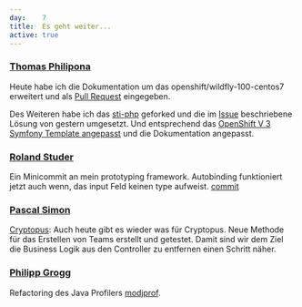 ```yaml
---
day: 	7
title:	Es geht weiter...
active: true
---
```



### [Thomas Philipona](https://github.com/phil-pona)
Heute habe ich die Dokumentation um das openshift/wildfly-100-centos7 erweitert und als [Pull Request](https://github.com/openshift/sti-wildfly/pull/65) eingegeben.

Des Weiteren habe ich das [sti-php](https://github.com/phil-pona/sti-php) geforked und die im [Issue](https://github.com/openshift/sti-php/issues/73) beschriebene Lösung von gestern umgesetzt. Und entsprechend das [OpenShift V 3 Symfony Template angepasst](https://github.com/phil-pona/ose3-symfony2-ex) und die Dokumentation angepasst.

### [Roland Studer](https://github.com/rolandstuder)

Ein Minicommit an mein prototyping framework. Autobinding funktioniert jetzt auch wenn, das input Feld keinen type aufweist. [commit](https://github.com/RolandStuder/jeizinen-meteor/commit/28bb3a8a8191ec01e97662f69bde80e2dbd67b91)

### [Pascal Simon](https://github.com/psunix)
[Cryptopus](https://github.com/puzzle/cryptopus): Auch heute gibt es wieder was für Cryptopus. Neue Methode für das Erstellen von Teams erstellt und getestet. Damit sind wir dem Ziel die Business Logik aus den Controller zu entfernen einen Schritt näher.

### [Philipp Grogg](https://github.com/gro-gg)
Refactoring des Java Profilers [modjprof](https://github.com/gro-gg/modjprof).

